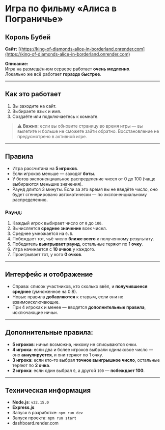 # Игра по фильму **«Алиса в Пограничье»**  
## Король Бубей

**Сайт:** [(https://king-of-diamonds-alice-in-borderland.onrender.com](https://king-of-diamonds-alice-in-borderland.onrender.com)

**Описание:**  
Игра на размещённом сервере работает **очень медленно**.  
Локально же всё работает **гораздо быстрее**.

---

## Как это работает

1. Вы заходите на сайт.
2. Выбираете язык и имя.
3. Создаёте или подключаетесь к комнате.

> ⚠️ **Важно:** если вы обновите страницу во время игры — вы вылетите и больше не сможете зайти обратно. Восстановление не предусмотрено в активной игре.

---

## Правила

- Игра рассчитана на **5 игроков**.
- Если игроков меньше — заходят **боты**.
- У ботов экспоненциальное распределение чисел от 0 до 100 (чаще выбираются меньшие значения).
- Раунд длится 3 минуты. Если за это время вы не введёте число, оно будет сгенерировано автоматически — по экспоненциальному распределению.

### Раунд:

1. Каждый игрок выбирает число от `0` до `100`.
2. Вычисляется **среднее значение** всех чисел.
3. Среднее умножается на `0.8`.
4. Побеждает тот, чьё число **ближе всего** к полученному результату.
5. Победитель **выигрывает раунд**, остальные теряют по **1 очку**.
6. Игра начинается с **10 очков** у каждого.
7. Проигрывает тот, у кого **0 очков**.

---

## Интерфейс и отображение

- Справа: список участников, кто сколько ввёл, и **получившееся среднее** (умноженное на 0.8).
- Новые правила **добавляются** к старым, если они не взаимоисключающие.
- При 4 игроках и менее — вводятся **дополнительные правила**, исключающие ничьи.

---

## Дополнительные правила:

- **5 игроков**: ничья возможна, никому не списываются очки.
- **4 игрока**: если два и более игроков выбрали одинаковое число — оно **аннулируется**, и они теряют по 1 очку.
- **3 игрока**: если кто-то выбрал **точное выигрышное число**, остальные теряют по **2 очка**.
- **2 игрока**: если один выбрал `0`, а другой `100` — **побеждает 100**.

---

## Техническая информация

- **Node.js**: `v22.15.0`
- **Express.js**
- Запуск в разработке: `npm run dev`
- Запуск проекта: `npm run start`
- dashboard.render.com